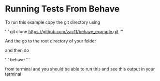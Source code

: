 # Running Tests From Behave


To run this example copy the git directory using 

'''
git clone https://github.com/zac11/behave_example.git
'''

And the go to the root directory of your folder

and then do

'''
behave
'''

from terminal and you should be able to run this and see this output in your terminal



